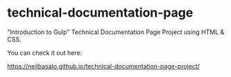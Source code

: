 # technical-documentation-page

"Introduction to Gulp" Technical Documentation Page Project using HTML & CSS.

You can check it out here:

https://neilbasalo.github.io/technical-documentation-page-project/
